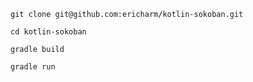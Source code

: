 `git clone git@github.com:ericharm/kotlin-sokoban.git`

`cd kotlin-sokoban`

`gradle build`

`gradle run`
